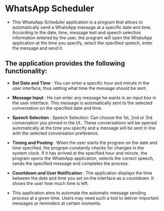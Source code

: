 # WhatsApp Scheduler

- This WhatsApp Scheduler application is a program that allows to automatically send a WhatsApp message at a specific date and time. According to the date, time, message text and speech selection information entered by the user, the program will open the WhatsApp application at the time you specify, select the specified speech, enter the message and send it.

## The application provides the following functionality:

- **Set Date and Time** : You can enter a specific hour and minute in the user interface, thus setting what time the message should be sent.

- **Message Input** : He can enter any message he wants in an input box in the user interface. This message is automatically sent to the selected conversation on the specified date and time.

- **Speech Selection** : Speech Selection: Can choose the 1st, 2nd or 3rd conversation you pinned in the UI.. These conversations will be opened automatically at the time you specify and a message will be sent in line with the selected conversation preference.

- **Timing and Posting** : When the user starts the program on the date and time specified, the program constantly checks for changes in the system clock. If it has arrived at the specified hour and minute, the program opens the WhatsApp application, selects the correct speech, sends the specified message and completes the process.

- **Countdown and User Notification** : The application displays the time between the date and time you set on the interface as a countdown. It shows the user how much time is left.

- This application aims to automate the automatic message sending process at a given time. Users may need such a tool to deliver important messages or reminders at certain moments.

